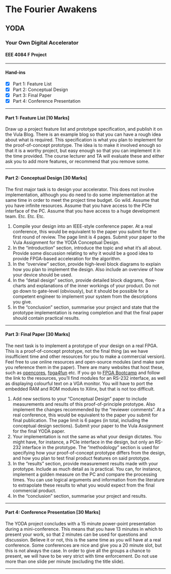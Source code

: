 # The Fourier Awakens
## YODA
### Your Own Digital Accelerator
#### EEE 4084 F Project

***

#### Hand-ins

- [x] Part 1: Feature List
- [x] Part 2: Conceptual Design
- [x] Part 3: Final Paper
- [x] Part 4: Conference Presentation

***

#### Part 1: Feature List [10 Marks]
Draw up a project feature list and prototype specification, and publish it on the Vula Blog. There is an example blog so that you can have a rough idea about what is required. This specification is what you plan to implement for the proof-of-concept prototype. The idea is to make it involved enough so that it is a worthy project, but easy enough so that you can implement it in the time provided. The course lecturer and TA will evaluate these and either ask you to add more features, or recommend that you remove some.

***

#### Part 2: Conceptual Design [30 Marks]
The first major task is to design your accelerator. This does not involve implementation, although you do need to do some implementation at the same time in order to meet the project time budget. Go wild. Assume that you have infinite resources. Assume that you have access to the PCIe interface of the PC. Assume that you have access to a huge development team. Etc. Etc. Etc.

1. Compile your design into an IEEE-style conference paper. At a real conference, this would be equivalent to the paper you submit for the first round of review. The page limit is 4 pages. Submit your paper to the Vula Assignment for the YODA Conceptual Design.
2. In the “introduction” section, introduce the topic and what it’s all about. Provide some discussion relating to why it would be a good idea to provide FPGA-based acceleration for the algorithm.
3. In the “overview” section, provide high-level block diagrams to explain how you plan to implement the design. Also include an overview of how your device should be used.
4. In the “detail design” section, provide detailed block diagrams, flow-charts and explanations of the inner workings of your product. Do not go down to gate-level (obviously), but it should be possible for a competent engineer to implement your system from the descriptions you give.
5. In the “conclusion” section, summarise your project and state that the prototype implementation is nearing completion and that the final paper should contain practical results.

***

#### Part 3: Final Paper [30 Marks]
The next task is to implement a prototype of your design on a real FPGA. This is a proof-of-concept prototype, not the final thing (as we have insufficient time and other resources for you to make a commercial version). Feel free to use online resources and open-source modules (and make sure you reference them in the paper). There are many websites that host these, such as [opencores](http://opencores.org/ "opencores"), [fpga4fun](http://www.fpga4fun.com/ "fpga4fun") etc. If you go to [FPGA Bootcamp](http://sdrg.ee.uct.ac.za/Bootcamp/ "FPGA Bootcamp") and follow the link to the resources, you’ll find modules for an RS-232 interface, as well as displaying colourful text on a VGA monitor. You will have to port the embedded RAM and ROM modules to Xilinx, but that is not too difficult.

1. Add new sections to your “Conceptual Design” paper to include measurements and results of this proof-of-principle prototype. Also implement the changes recommended by the “reviewer comments”. At a real conference, this would be
equivalent to the paper you submit for final publication. The page limit is 6 pages (in total, including the conceptual design sections). Submit your paper to the Vula Assignment for the final YODA paper.
2. Your implementation is not the same as what your design dictates. You might have, for instance, a PCIe interface in the design, but only an RS-232 interface in the prototype. The “methodology” section is used for specifying how your proof-of-concept prototype differs from the design, and how you plan to test final product features on said prototype.
3. In the “results” section, provide measurement results made with your prototype. Include as much detail as is practical. You can, for instance, implement a golden measure on the PC and compare the processing times. You can use logical arguments and information from the literature to extrapolate these results to what you would expect from the final commercial product.
4. In the “conclusion” section, summarise your project and results.

***

#### Part 4: Conference Presentation [30 Marks]
The YODA project concludes with a 15 minute power-point presentation during a mini-conference. This means that you have 13 minutes in which to present your work, so that 2 minutes can be used for questions and discussion. Believe it or not, this is the same time as you will have at a real conference. Some conferences are nice and give you a 20 minute slot, but this is not always the case. In order to give all the groups a chance to present, we will have to be very strict with time enforcement. Do not use more than one slide per minute (excluding the title slide).

***
